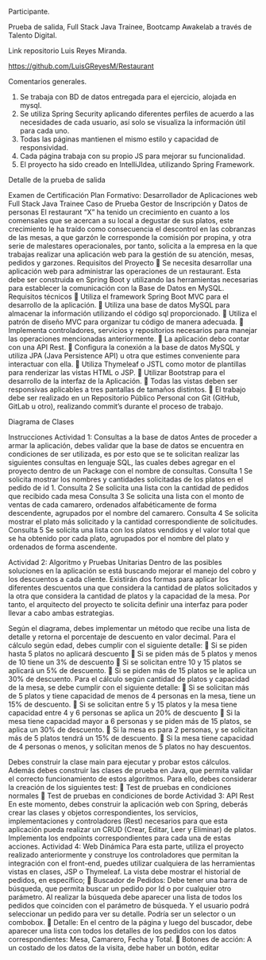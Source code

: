 Participante.

Prueba de salida, Full Stack Java Trainee, Bootcamp Awakelab a través de Talento Digital.

Link repositorio Luis Reyes Miranda. 


https://github.com/LuisGReyesM/Restaurant





Comentarios generales.


1. Se trabaja con BD de datos entregada para el ejercicio, alojada en mysql.
2. Se utiliza Spring Security aplicando diferentes perfiles de acuerdo a las necesidades de cada usuario, así solo se visualiza la información útil para cada uno.
3. Todas las páginas mantienen el mismo estilo y capacidad de responsividad.
4. Cada página trabaja con su propio JS para mejorar su funcionalidad.
5. El proyecto ha sido creado en IntelliJIdea, utilizando Spring Framework.



Detalle de la prueba de salida

Examen de Certificación
Plan Formativo: Desarrollador de Aplicaciones web Full Stack Java Trainee
Caso de Prueba
Gestor de Inscripción y Datos de personas
El restaurant “X” ha tenido un crecimiento en cuanto a los comensales que se
acercan a su local a degustar de sus platos, este crecimiento le ha traído como
consecuencia el descontrol en las cobranzas de las mesas, a que garzón le
corresponde la comisión por propina, y otra serie de malestares operacionales, por
tanto, solicita a la empresa en la que trabajas realizar una aplicación web para la
gestión de su atención, mesas, pedidos y garzones.
Requisitos del Proyecto
 Se necesita desarrollar una aplicación web para administrar las operaciones de un
restaurant. Esta debe ser construida en Spring Boot y utilizando las herramientas
necesarias para establecer la comunicación con la Base de Datos en MySQL.
Requisitos técnicos
 Utiliza el framework Spring Boot MVC para el desarrollo de la aplicación.
 Utiliza una base de datos MySQL para almacenar la información utilizando el código
sql proporcionado.
 Utiliza el patrón de diseño MVC para organizar tu código de manera adecuada.
 Implementa controladores, servicios y repositorios necesarios para manejar las
operaciones mencionadas anteriormente.
 La aplicación debo contar con una API Rest.
 Configura la conexión a la base de datos MySQL y utiliza JPA (Java Persistence API) u
otra que estimes conveniente para interactuar con ella.
 Utiliza Thymeleaf o JSTL como motor de plantillas para renderizar las vistas HTML o
JSP.
 Utilizar Bootstrap para el desarrollo de la interfaz de la Aplicación.
 Todas las vistas deben ser responsivas aplicables a tres pantallas de tamaños
distintos.
 El trabajo debe ser realizado en un Repositorio Público Personal con Git (GitHub,
GitLab u otro), realizando commit’s durante el proceso de trabajo.

Diagrama de Clases

Instrucciones
Actividad 1: Consultas a la base de datos
Antes de proceder a armar la aplicación, debes validar que la base de datos se encuentra en
condiciones de ser utilizada, es por esto que se te solicitan realizar las siguientes consultas
en lenguaje SQL, las cuales debes agregar en el proyecto dentro de un Package con el
nombre de consultas.
Consulta 1
Se solicita mostrar los nombres y cantidades solicitadas de los platos en el pedido de id 1.
Consulta 2
Se solicita una lista con la cantidad de pedidos que recibido cada mesa
Consulta 3
Se solicita una lista con el monto de ventas de cada camarero, ordenados alfabéticamente
de forma descendente, agrupados por el nombre del camarero.
Consulta 4
Se solicita mostrar el plato más solicitado y la cantidad correspondiente de solicitudes.
Consulta 5
Se solicita una lista con los platos vendidos y el valor total que se ha obtenido por cada plato,
agrupados por el nombre del plato y ordenados de forma ascendente.

Actividad 2: Algoritmo y Pruebas Unitarias
Dentro de las posibles soluciones en la aplicación se está buscando mejorar el manejo del
cobro y los descuentos a cada cliente. Existirán dos formas para aplicar los diferentes
descuentos una que considera la cantidad de platos solicitados y la otra que considera la
cantidad de platos y la capacidad de la mesa. Por tanto, el arquitecto del proyecto te solicita
definir una interfaz para poder llevar a cabo ambas estrategias.

Según el diagrama, debes implementar un método que recibe una lista de detalle y retorna
el porcentaje de descuento en valor decimal.
Para el cálculo según edad, debes cumplir con el siguiente detalle:
 Si se piden hasta 5 platos no aplicará descuento
 Si se piden más de 5 platos y menos de 10 tiene un 3% de descuento
 Si se solicitan entre 10 y 15 platos se aplicará un 5% de descuento.
 Si se piden más de 15 platos se le aplica un 30% de descuento.
Para el cálculo según cantidad de platos y capacidad de la mesa, se debe cumplir con el
siguiente detalle:
 Si se solicitan más de 5 platos y tiene capacidad de menos de 4 personas en la mesa,
tiene un 15% de descuento.
 Si se solicitan entre 5 y 15 platos y la mesa tiene capacidad entre 4 y 6 personas se
aplica un 20% de descuento
 Si la mesa tiene capacidad mayor a 6 personas y se piden más de 15 platos, se aplica
un 30% de descuento.
 Si la mesa es para 2 personas, y se solicitan más de 5 platos tendrá un 15% de
descuento.
 Si la mesa tiene capacidad de 4 personas o menos, y solicitan menos de 5 platos no
hay descuentos.

Debes construir la clase main para ejecutar y probar estos cálculos.
Además debes construir las clases de prueba en Java, que permita validar el correcto
funcionamiento de estos algoritmos. Para ello, debes considerar la creación de los siguientes
test:
 Test de pruebas en condiciones normales
 Test de pruebas en condiciones de borde
Actividad 3: API Rest
En este momento, debes construir la aplicación web con Spring, deberás crear las clases y
objetos correspondientes, los servicios, implementaciones y controladores (Rest)
necesarios para que esta aplicación pueda realizar un CRUD (Crear, Editar, Leer y Eliminar)
de platos.
Implementa los endpoints correspondientes para cada una de estas acciones.
Actividad 4: Web Dinámica
Para esta parte, utiliza el proyecto realizado anteriormente y construye los controladores
que permitan la integración con el front-end, puedes utilizar cualquiera de las herramientas
vistas en clases, JSP o Thymeleaf.
La vista debe mostrar el historial de pedidos, en específico;
 Buscador de Pedidos: Debe tener una barra de búsqueda, que permita buscar un
pedido por Id o por cualquier otro parámetro. Al realizar la búsqueda debe aparecer
una lista de todos los pedidos que coinciden con el parámetro de búsqueda. Y el
usuario podrá seleccionar un pedido para ver su detalle.
Podría ser un selector o un combobox.
 Detalle: En el centro de la página y luego del buscador, debe aparecer una lista con
todos los detalles de los pedidos con los datos correspondientes: Mesa, Camarero,
Fecha y Total.
 Botones de acción: A un costado de los datos de la visita, debe haber un botón, editar


